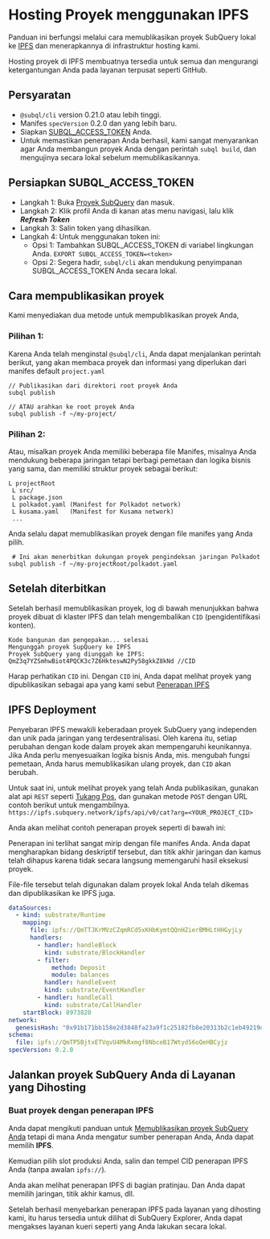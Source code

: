 # Hosting Proyek menggunakan IPFS

Panduan ini berfungsi melalui cara memublikasikan proyek SubQuery lokal ke [IPFS](https://ipfs.io/) dan menerapkannya di infrastruktur hosting kami.

Hosting proyek di IPFS membuatnya tersedia untuk semua dan mengurangi ketergantungan Anda pada layanan terpusat seperti GitHub.

## Persyaratan

- `@subql/cli` version 0.21.0 atau lebih tinggi.
- Manifes `specVersion` 0.2.0 dan yang lebih baru.
- Siapkan [SUBQL_ACCESS_TOKEN](#prepare-your-subql-access-token) Anda.
- Untuk memastikan penerapan Anda berhasil, kami sangat menyarankan agar Anda membangun proyek Anda dengan perintah `subql build`, dan mengujinya secara lokal sebelum memublikasikannya.

## Persiapkan SUBQL_ACCESS_TOKEN

- Langkah 1: Buka [Proyek SubQuery](https://project.subquery.network/) dan masuk.
- Langkah 2: Klik profil Anda di kanan atas menu navigasi, lalu klik **_Refresh Token_**
- Langkah 3: Salin token yang dihasilkan.
- Langkah 4: Untuk menggunakan token ini:
  - Opsi 1: Tambahkan SUBQL_ACCESS_TOKEN di variabel lingkungan Anda. `EXPORT SUBQL_ACCESS_TOKEN=<token>`
  - Opsi 2: Segera hadir, `subql/cli` akan mendukung penyimpanan SUBQL_ACCESS_TOKEN Anda secara lokal.

## Cara mempublikasikan proyek

Kami menyediakan dua metode untuk mempublikasikan proyek Anda,

### Pilihan 1:

Karena Anda telah menginstal `@subql/cli`, Anda dapat menjalankan perintah berikut, yang akan membaca proyek dan informasi yang diperlukan dari manifes default `project.yaml`

```
// Publikasikan dari direktori root proyek Anda
subql publish

// ATAU arahkan ke root proyek Anda
subql publish -f ~/my-project/
```

### Pilihan 2:

Atau, misalkan proyek Anda memiliki beberapa file Manifes, misalnya Anda mendukung beberapa jaringan tetapi berbagi pemetaan dan logika bisnis yang sama, dan memiliki struktur proyek sebagai berikut:

```
L projectRoot
 L src/
 L package.json
 L polkadot.yaml (Manifest for Polkadot network)
 L kusama.yaml   (Manifest for Kusama network)
 ...
```

Anda selalu dapat memublikasikan proyek dengan file manifes yang Anda pilih.

```
 # Ini akan menerbitkan dukungan proyek pengindeksan jaringan Polkadot
subql publish -f ~/my-projectRoot/polkadot.yaml
```

## Setelah diterbitkan

Setelah berhasil memublikasikan proyek, log di bawah menunjukkan bahwa proyek dibuat di klaster IPFS dan telah mengembalikan `CID` (pengidentifikasi konten).

```
Kode bangunan dan pengepakan... selesai
Mengunggah proyek SupQuery ke IPFS
Proyek SubQuery yang diunggah ke IPFS: QmZ3q7YZSmhwBiot4PQCK3c7Z6HkteswN2Py58gkkZ8kNd //CID
```

Harap perhatikan `CID` ini. Dengan `CID` ini, Anda dapat melihat proyek yang dipublikasikan sebagai apa yang kami sebut [Penerapan IPFS](#ipfs-deployment)

## IPFS Deployment

Penyebaran IPFS mewakili keberadaan proyek SubQuery yang independen dan unik pada jaringan yang terdesentralisasi. Oleh karena itu, setiap perubahan dengan kode dalam proyek akan mempengaruhi keunikannya. Jika Anda perlu menyesuaikan logika bisnis Anda, mis. mengubah fungsi pemetaan, Anda harus memublikasikan ulang proyek, dan `CID` akan berubah.

Untuk saat ini, untuk melihat proyek yang telah Anda publikasikan, gunakan alat api `REST` seperti [Tukang Pos](https://web.postman.co/), dan gunakan metode `POST` dengan URL contoh berikut untuk mengambilnya. `https://ipfs.subquery.network/ipfs/api/v0/cat?arg=<YOUR_PROJECT_CID>`

Anda akan melihat contoh penerapan proyek seperti di bawah ini:

Penerapan ini terlihat sangat mirip dengan file manifes Anda. Anda dapat mengharapkan bidang deskriptif tersebut, dan titik akhir jaringan dan kamus telah dihapus karena tidak secara langsung memengaruhi hasil eksekusi proyek.

File-file tersebut telah digunakan dalam proyek lokal Anda telah dikemas dan dipublikasikan ke IPFS juga.

```yaml
dataSources:
  - kind: substrate/Runtime
    mapping:
      file: ipfs://QmTTJKrMVzCZqmRCd5xKHbKymtQQnHZierBMHLtHHGyjLy
      handlers:
        - handler: handleBlock
          kind: substrate/BlockHandler
        - filter:
            method: Deposit
            module: balances
          handler: handleEvent
          kind: substrate/EventHandler
        - handler: handleCall
          kind: substrate/CallHandler
    startBlock: 8973820
network:
  genesisHash: "0x91b171bb158e2d3848fa23a9f1c25182fb8e20313b2c1eb49219da7a70ce90c3"
schema:
  file: ipfs://QmTP5BjtxETVqvU4MkRxmgf8NbceB17WtydS6oQeHBCyjz
specVersion: 0.2.0
```

## Jalankan proyek SubQuery Anda di Layanan yang Dihosting

### Buat proyek dengan penerapan IPFS

Anda dapat mengikuti panduan untuk [Memublikasikan proyek SubQuery Anda](publish.md) tetapi di mana Anda mengatur sumber penerapan Anda, Anda dapat memilih **IPFS**.

Kemudian pilih slot produksi Anda, salin dan tempel CID penerapan IPFS Anda (tanpa awalan `ipfs://`).

Anda akan melihat penerapan IPFS di bagian pratinjau. Dan Anda dapat memilih jaringan, titik akhir kamus, dll.

Setelah berhasil menyebarkan penerapan IPFS pada layanan yang dihosting kami, itu harus tersedia untuk dilihat di SubQuery Explorer, Anda dapat mengakses layanan kueri seperti yang Anda lakukan secara lokal.
